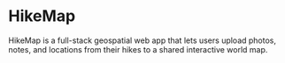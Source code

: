 # HikeMap
HikeMap is a full-stack geospatial web app that lets users upload photos, notes, and locations from their hikes to a shared interactive world map.
